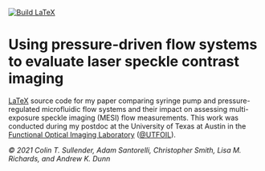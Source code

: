 [![Build LaTeX](https://github.com/shiruken/improved-fluid-phantom-for-accurate-relative-flow-calculations-for-speckle-contrast-imaging/actions/workflows/main.yml/badge.svg?branch=main)](https://github.com/shiruken/improved-fluid-phantom-for-accurate-relative-flow-calculations-for-speckle-contrast-imaging/actions/workflows/main.yml)

# Using pressure-driven flow systems to evaluate laser speckle contrast imaging

[LaTeX](https://www.latex-project.org/) source code for my paper comparing syringe pump and pressure-regulated microfluidic flow systems and their impact on assessing multi-exposure speckle imaging (MESI) flow measurements. This work was conducted during my postdoc at the University of Texas at Austin in the [Functional Optical Imaging Laboratory](https://foil.bme.utexas.edu/) ([@UTFOIL](https://github.com/utfoil)).

_© 2021 Colin T. Sullender, Adam Santorelli, Christopher Smith, Lisa M. Richards, and Andrew K. Dunn_
